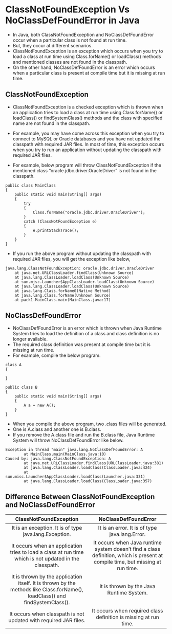 # ClassNotFoundException Vs NoClassDefFoundError in Java

- In Java, both ClassNotFoundException and NoClassDefFoundError occur when a particular class is not found at run time. 
- But, they occur at different scenarios. 
- ClassNotFoundException is an exception which occurs when you try to load a class at run time using Class.forName() or loadClass() methods and mentioned classes are not found in the classpath. 
- On the other hand, NoClassDefFoundError is an error which occurs when a particular class is present at compile time but it is missing at run time.

## ClassNotFoundException 

- ClassNotFoundException is a checked exception which is thrown when an application tries to load a class at run time using Class.forName() or loadClass() or findSystemClass() methods and the class with specified name are not found in the classpath. 
- For example, you may have come across this exception when you try to connect to MySQL or Oracle databases and you have not updated the classpath with required JAR files. In most of time, this exception occurs when you try to run an application without updating the classpath with required JAR files.

- For example, below program will throw ClassNotFoundException if the mentioned class “oracle.jdbc.driver.OracleDriver” is not found in the classpath.
```
public class MainClass
{
    public static void main(String[] args)
    {
        try
        {
            Class.forName("oracle.jdbc.driver.OracleDriver");
        }
        catch (ClassNotFoundException e)
        {
            e.printStackTrace();
        }
    }
}
```

- If you run the above program without updating the classpath with required JAR files, you will get the exception like below,
```
java.lang.ClassNotFoundException: oracle.jdbc.driver.OracleDriver
    at java.net.URLClassLoader.findClass(Unknown Source)
    at java.lang.ClassLoader.loadClass(Unknown Source)
    at sun.misc.Launcher$AppClassLoader.loadClass(Unknown Source)
    at java.lang.ClassLoader.loadClass(Unknown Source)
    at java.lang.Class.forName0(Native Method)
    at java.lang.Class.forName(Unknown Source)
    at pack1.MainClass.main(MainClass.java:17)
```

## NoClassDefFoundError

- NoClassDefFoundError is an error which is thrown when Java Runtime System tries to load the definition of a class and class definition is no longer available. 
- The required class definition was present at compile time but it is missing at run time. 
- For example, compile the below program.
```
class A
{
 
}
 
public class B
{
    public static void main(String[] args)
    {
        A a = new A();
    }
}
```

- When you compile the above program, two .class files will be generated. 
- One is A.class and another one is B.class. 
- If you remove the A.class file and run the B.class file, Java Runtime System will throw NoClassDefFoundError like below.
```
Exception in thread "main" java.lang.NoClassDefFoundError: A
        at MainClass.main(MainClass.java:10)
Caused by: java.lang.ClassNotFoundException: A
        at java.net.URLClassLoader.findClass(URLClassLoader.java:381)
        at java.lang.ClassLoader.loadClass(ClassLoader.java:424)
        at sun.misc.Launcher$AppClassLoader.loadClass(Launcher.java:331)
        at java.lang.ClassLoader.loadClass(ClassLoader.java:357)
```

## Difference Between ClassNotFoundException and NoClassDefFoundError

| ClassNotFoundException | NoClassDefFoundError |
|:--------------:|:--------------:|
| It is an exception. It is of type java.lang.Exception. | It is an error. It is of type java.lang.Error. |
| It occurs when an application tries to load a class at run time which is not updated in the classpath. | It occurs when Java runtime system doesn’t find a class definition, which is present at compile time, but missing at run time. |
| It is thrown by the application itself. It is thrown by the methods like Class.forName(), loadClass() and findSystemClass(). | It is thrown by the Java Runtime System. | 
| It occurs when classpath is not updated with required JAR files. | It occurs when required class definition is missing at run time. | 

